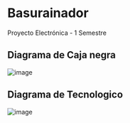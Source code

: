 # Basurainador
Proyecto Electrónica - 1 Semestre

## Diagrama de Caja negra

![image](https://github.com/LeoInDaHause/Basurainador/assets/138258855/afd1a0a9-cb01-416b-9563-a26a7fcb7574)

## Diagrama de Tecnologico


![image](https://github.com/LeoInDaHause/Basurainador/assets/138258855/a6cf9bfb-8284-480a-9d4a-243db15b6af3)
